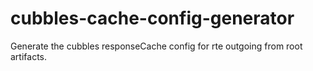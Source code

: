# cubbles-cache-config-generator
Generate the cubbles responseCache config for rte outgoing from root artifacts.
